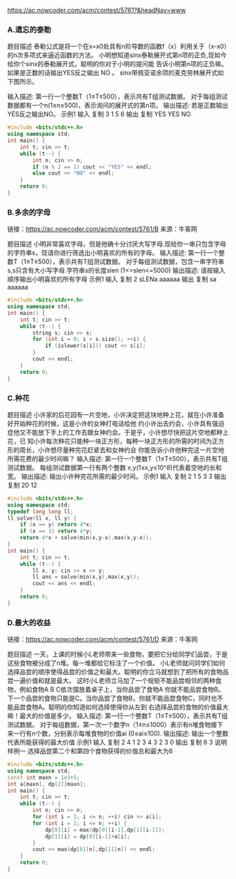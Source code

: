 https://ac.nowcoder.com/acm/contest/5761?&headNav=www

### A.遗忘的泰勒

题目描述 
泰勒公式是将一个在x=x0处具有n阶导数的函数f（x）利用关于（x-x0）的n次多项式来逼近函数的方法。
小明想知道sinx泰勒展开式第n项的正负,现如今给你个sinx的泰勒展开式，聪明的你对于小明的提问能
告诉小明第n项的正负嘛。如果是正数的话输出YES反之输出 NO 。
sinx带佩亚诺余项的麦克劳林展开式如下图所示。

输入描述:
第一行一个整数T（1≤T≤500），表示共有T组测试数据。
对于每组测试数据都有一个n(1≤n≤500)，表示询问的展开式的第n项。
输出描述:
若是正数输出YES反之输出NO。
示例1
输入
复制
3
1
5
6
输出
复制
YES
YES
NO
```cpp
#include <bits/stdc++.h>
using namespace std;
int main() {
    int t; cin >> t;
    while (t--) {
        int n; cin >> n;
        if (n % 2 == 1) cout << "YES" << endl;
        else cout << "NO" << endl;
    }
    return 0;
}
```

### B.多余的字母
链接：https://ac.nowcoder.com/acm/contest/5761/B
来源：牛客网

题目描述 
小明非常喜欢字母，但是他确十分讨厌大写字母.现给你一串只包含字母的字符串s，现请你进行筛选出小明喜欢的所有的字母。
输入描述:
第一行一个整数T（1≤T≤500），表示共有T组测试数据。
对于每组测试数据，包含一串字符串s,s只含有大小写字母.字符串s的长度slen (1<=slen<=5000)
输出描述:
请按输入顺序输出小明喜欢的所有字母
示例1
输入
复制
2
sLENa
aaaaaa
输出
复制
sa
aaaaaa
```cpp
#include <bits/stdc++.h>
using namespace std;
int main() {
    int t; cin >> t;
    while (t--) {
        string s; cin >> s;
        for (int i = 0; i < s.size(); ++i) {
            if (islower(s[i])) cout << s[i];
        }
        cout << endl;
    }
    return 0;
}
```

### C.种花
题目描述 
小许家的后花园有一片空地，小许决定把这块地种上花，就在小许准备好开始种花的时候，这是小许的女神打电话给他
约小许出去约会，小许具有强迫症他又不能放下手上的工作去跟女神约会。于是乎，小许想尽快把这片空地都种上花，已
知小许每次种花只能种一块正方形，每种一块正方形的所需的时间为正方形的周长，小许想尽量种完花赶紧去和女神约会
你能告诉小许他种完这一片空地所需花费的最少时间嘛？
输入描述:
第一行一个整数T（1≤T≤500），表示共有T组测试数据。
每组测试数据第一行有两个整数 x,y(1≤x,y≤10^8)代表着空地的长和宽。
输出描述:
输出小许种完花所需的最少时间。
示例1
输入
复制
2
1 5
3 3
输出
复制
20
12
```cpp
#include <bits/stdc++.h>
using namespace std;
typedef long long ll;
ll solve(ll x, ll y) {
    if (x == y) return 4*x;
    if (x == 1) return 4*y;
    return 4*x + solve(min(x,y-x),max(x,y-x));
}
int main() {
    int t; cin >> t;
    while (t--) {
        ll x, y; cin >> x >> y;
        ll ans = solve(min(x,y),max(x,y));
        cout << ans << endl;
    }
    return 0;
}

```

### D.最大的收益
链接：https://ac.nowcoder.com/acm/contest/5761/D
来源：牛客网

题目描述 
一天，上课的时候小L老师带来一些食物，要把它分给同学们品尝，于是这些食物被分成了n堆。每一堆都给它标注了一个价值。
小L老师就问同学们如何选择品尝的顺序使得品尝的价值之和最大。聪明的你立马就想到了把所有的食物品尝一遍价值和就是最大。
这时小L老师立马加了一个规矩不能品尝相邻的两种食物，例如食物A B C依次摆放着桌子上，当你品尝了食物A 你就不能品尝食物B。
下一个品尝的食物只能是C。当你品尝了食物B，你就不能品尝食物C，同时也不能品尝食物A。聪明的你知道如何选择使得你从左到
右选择品尝的食物的价值最大嘛！最大的价值是多少。
输入描述:
第一行一个整数T（1≤T≤500），表示共有T组测试数据。
对于每组数据，第一次一个数字n（1≤n≤1000）表示有n堆食物接下来一行有n个数，分别表示每堆食物的价值ai (0≤ai≤100).
输出描述:
输出一个整数代表所能获得的最大价值
示例1
输入
复制
2
4
1 2 3 4
3
2 3 0
输出
复制
6
3
说明
样例一 选择品尝第二个和第四个食物获得的价值总和最大为6
```cpp
#include <bits/stdc++.h>
using namespace std;
const int maxn = 1e3+5;
int a[maxn], dp[2][maxn];
int main() {
    int t; cin >> t;
    while (t--) {
        int n; cin >> n;
        for (int i = 1; i <= n; ++i) cin >> a[i];
        for (int i = 1; i <= n; ++i) {
            dp[0][i] = max(dp[0][i-1],dp[1][i-1]);  
            dp[1][i] = dp[0][i-1]+a[i]; 
        }
        cout << max(dp[0][n],dp[1][n]) << endl;
    }
    return 0;
}
```